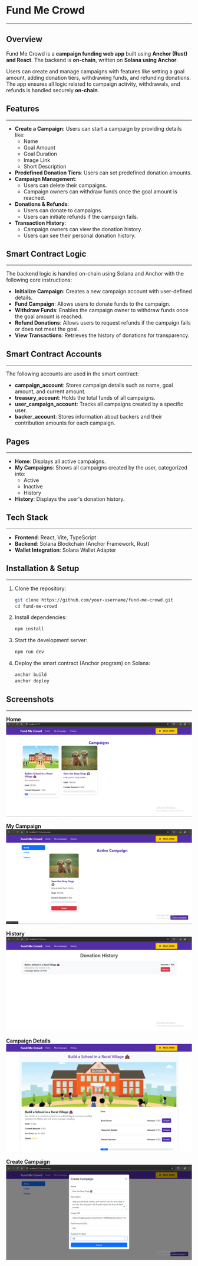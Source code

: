 # Fund Me Crowd

---

## Overview
Fund Me Crowd is a **campaign funding web app** built using **Anchor (Rust) and React**. The backend is **on-chain**, written on **Solana using Anchor**.

Users can create and manage campaigns with features like setting a goal amount, adding donation tiers, withdrawing funds, and refunding donations. The app ensures all logic related to campaign activity, withdrawals, and refunds is handled securely **on-chain**.

## Features
---
- **Create a Campaign**: Users can start a campaign by providing details like:
  - Name
  - Goal Amount
  - Goal Duration
  - Image Link
  - Short Description
- **Predefined Donation Tiers**: Users can set predefined donation amounts.
- **Campaign Management**:
  - Users can delete their campaigns.
  - Campaign owners can withdraw funds once the goal amount is reached.
- **Donations & Refunds**:
  - Users can donate to campaigns.
  - Users can initiate refunds if the campaign fails.
- **Transaction History**:
  - Campaign owners can view the donation history.
  - Users can see their personal donation history.

## Smart Contract Logic
---
The backend logic is handled on-chain using Solana and Anchor with the following core instructions:
- **Initialize Campaign**: Creates a new campaign account with user-defined details.
- **Fund Campaign**: Allows users to donate funds to the campaign.
- **Withdraw Funds**: Enables the campaign owner to withdraw funds once the goal amount is reached.
- **Refund Donations**: Allows users to request refunds if the campaign fails or does not meet the goal.
- **View Transactions**: Retrieves the history of donations for transparency.

## Smart Contract Accounts
---
The following accounts are used in the smart contract:
- **campaign_account**: Stores campaign details such as name, goal amount, and current amount.
- **treasury_account**: Holds the total funds of all campaigns.
- **user_campaign_account**: Tracks all campaigns created by a specific user.
- **backer_account**: Stores information about backers and their contribution amounts for each campaign.

## Pages
---
- **Home**: Displays all active campaigns.
- **My Campaigns**: Shows all campaigns created by the user, categorized into:
  - Active
  - Inactive
  - History
- **History**: Displays the user's donation history.

## Tech Stack
---
- **Frontend**: React, Vite, TypeScript
- **Backend**: Solana Blockchain (Anchor Framework, Rust)
- **Wallet Integration**: Solana Wallet Adapter

## Installation & Setup
---
1. Clone the repository:
   ```bash
   git clone https://github.com/your-username/fund-me-crowd.git
   cd fund-me-crowd
   ```
2. Install dependencies:
   ```bash
   npm install
   ```
3. Start the development server:
   ```bash
   npm run dev
   ```
4. Deploy the smart contract (Anchor program) on Solana:
   ```bash
   anchor build
   anchor deploy
   ```

## Screenshots
---
**Home**
![alt text](<home.png>)

**My Campaign**
![alt text](<MyCampaign.png>)

**History**
![alt text](<history.png>)

**Campaign Details**
![alt text](<CampaignDetails.png>)

**Create Campaign**
![alt text](<createCampaign.png>)

